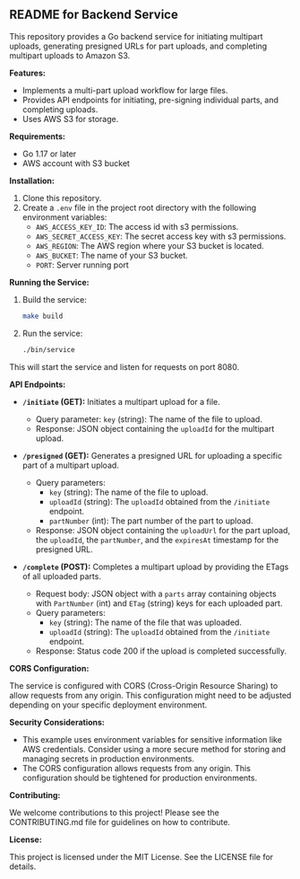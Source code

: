 ## README for Backend Service

This repository provides a Go backend service for initiating multipart uploads, generating presigned URLs for part uploads, and completing multipart uploads to Amazon S3.

**Features:**

- Implements a multi-part upload workflow for large files.
- Provides API endpoints for initiating, pre-signing individual parts, and completing uploads.
- Uses AWS S3 for storage.

**Requirements:**

- Go 1.17 or later
- AWS account with S3 bucket

**Installation:**

1. Clone this repository.
2. Create a `.env` file in the project root directory with the following environment variables:
   - `AWS_ACCESS_KEY_ID`: The access id with s3 permissions.
   - `AWS_SECRET_ACCESS_KEY`: The secret access key with s3 permissions.
   - `AWS_REGION`: The AWS region where your S3 bucket is located.
   - `AWS_BUCKET`: The name of your S3 bucket.
   - `PORT`: Server running port

**Running the Service:**

1. Build the service:
   ```bash
   make build
   ```
2. Run the service:
   ```bash
   ./bin/service
   ```

This will start the service and listen for requests on port 8080.

**API Endpoints:**

- **`/initiate` (GET):** Initiates a multipart upload for a file.

  - Query parameter: `key` (string): The name of the file to upload.
  - Response: JSON object containing the `uploadId` for the multipart upload.

- **`/presigned` (GET):** Generates a presigned URL for uploading a specific part of a multipart upload.

  - Query parameters:
    - `key` (string): The name of the file to upload.
    - `uploadId` (string): The `uploadId` obtained from the `/initiate` endpoint.
    - `partNumber` (int): The part number of the part to upload.
  - Response: JSON object containing the `uploadUrl` for the part upload, the `uploadId`, the `partNumber`, and the `expiresAt` timestamp for the presigned URL.

- **`/complete` (POST):** Completes a multipart upload by providing the ETags of all uploaded parts.
  - Request body: JSON object with a `parts` array containing objects with `PartNumber` (int) and `ETag` (string) keys for each uploaded part.
  - Query parameters:
    - `key` (string): The name of the file that was uploaded.
    - `uploadId` (string): The `uploadId` obtained from the `/initiate` endpoint.
  - Response: Status code 200 if the upload is completed successfully.

**CORS Configuration:**

The service is configured with CORS (Cross-Origin Resource Sharing) to allow requests from any origin. This configuration might need to be adjusted depending on your specific deployment environment.

**Security Considerations:**

- This example uses environment variables for sensitive information like AWS credentials. Consider using a more secure method for storing and managing secrets in production environments.
- The CORS configuration allows requests from any origin. This configuration should be tightened for production environments.

**Contributing:**

We welcome contributions to this project! Please see the CONTRIBUTING.md file for guidelines on how to contribute.

**License:**

This project is licensed under the MIT License. See the LICENSE file for details.
